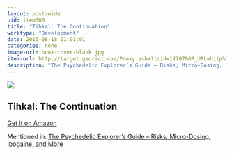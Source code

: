 ```yaml
---
layout: post-wide
uid: item300
title: "Tihkal: The Continuation"
worktype: "Development"
date: 2015-08-18 01:01:01
categories: none
image-url: book-cover-blank.jpg
item-url: http://target.georiot.com/Proxy.ashx?tsid=14707&GR_URL=http%3A%2F%2Fwww.amazon.com%2FTihkal-The-Continuation-Alexander-Shulgin%2Fdp%2F0963009699
description: "The Psychedelic Explorer’s Guide – Risks, Micro-Dosing, Ibogaine, and More"
---
```

<a href="http://target.georiot.com/Proxy.ashx?tsid=14707&GR_URL=http%3A%2F%2Fwww.amazon.com%2FTihkal-The-Continuation-Alexander-Shulgin%2Fdp%2F0963009699" target="blank"><img src="../../../../img/thumbs/book-cover-blank.jpg" class="prod-img"></a>
<h2>Tihkal: The Continuation</h2>
<p><a href="http://target.georiot.com/Proxy.ashx?tsid=14707&GR_URL=http%3A%2F%2Fwww.amazon.com%2FTihkal-The-Continuation-Alexander-Shulgin%2Fdp%2F0963009699" target="blank">Get it on Amazon</a><p>
<p>Mentioned in: <a href="http://fourhourworkweek.com/2015/03/21/james-fadiman/" target="blank">The Psychedelic Explorer’s Guide – Risks, Micro-Dosing, Ibogaine, and More</a></p>
